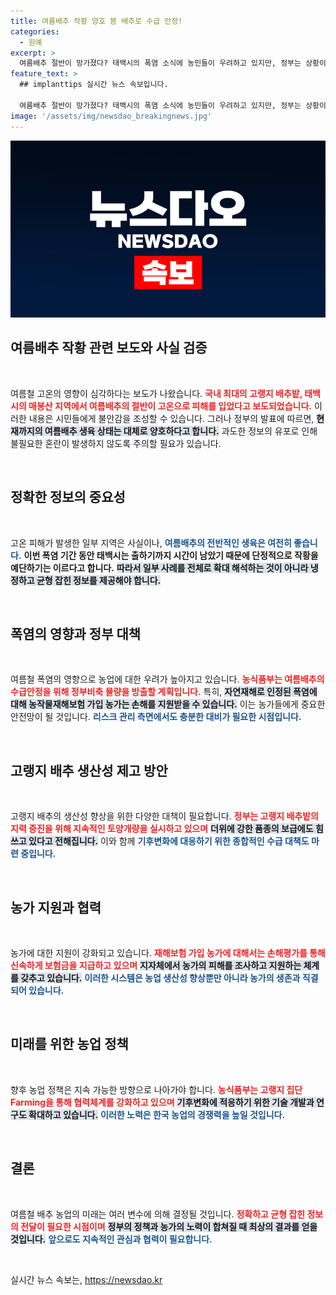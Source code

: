 ```yaml
---
title: 여름배추 작황 양호 봄 배추로 수급 안정!
categories:
  - 원예
excerpt: >
  여름배추 절반이 망가졌다? 태백시의 폭염 소식에 농민들이 우려하고 있지만, 정부는 상황이 다르다고 반박! 극복을 위한 대책은 무엇일까?
feature_text: >
  ## implanttips 실시간 뉴스 속보입니다.

  여름배추 절반이 망가졌다? 태백시의 폭염 소식에 농민들이 우려하고 있지만, 정부는 상황이 다르다고 반박! 극복을 위한 대책은 무엇일까?
image: '/assets/img/newsdao_breakingnews.jpg'
---
```


<p><img src="/assets/img/newsdao_breakingnews.jpg" alt="implanttips 속보" /></p>

<h2 data-ke-size="size26">여름배추 작황 관련 보도와 사실 검증</h2>

<p data-ke-size="size16">&nbsp;</p>

<p>여름철 고온의 영향이 심각하다는 보도가 나왔습니다. <b><span style="color: #ee2323;">국내 최대의 고랭지 배추밭, 태백시의 매봉산 지역에서 여름배추의 절반이 고온으로 피해를 입었다고 보도되었습니다.</span></b> 이러한 내용은 시민들에게 불안감을 조성할 수 있습니다. 그러나 정부의 발표에 따르면, <b><span style="background-color: #21538527;">현재까지의 여름배추 생육 상태는 대체로 양호하다고 합니다.</span></b> 과도한 정보의 유포로 인해 불필요한 혼란이 발생하지 않도록 주의할 필요가 있습니다.</p>

<p data-ke-size="size16">&nbsp;</p>

<h2 data-ke-size="size26">정확한 정보의 중요성</h2>

<p data-ke-size="size16">&nbsp;</p>

<p>고온 피해가 발생한 일부 지역은 사실이나, <b><span style="color: #1a5490;">여름배추의 전반적인 생육은 여전히 좋습니다.</span></b> <b><span style="ee2323;">이번 폭염 기간 동안 태백시는 출하기까지 시간이 남았기 때문에 단정적으로 작황을 예단하기는 이르다고 합니다.</span></b> <b><span style="background-color: #21538527;">따라서 일부 사례를 전체로 확대 해석하는 것이 아니라 냉정하고 균형 잡힌 정보를 제공해야 합니다.</span></b></p>

<p data-ke-size="size16">&nbsp;</p>

<h2 data-ke-size="size26">폭염의 영향과 정부 대책</h2>

<p data-ke-size="size16">&nbsp;</p>

<p>여름철 폭염의 영향으로 농업에 대한 우려가 높아지고 있습니다. <b><span style="color: #ee2323;">농식품부는 여름배추의 수급안정을 위해 정부비축 물량을 방출할 계획입니다.</span></b> 특히, <b><span style="background-color: #21538527;">자연재해로 인정된 폭염에 대해 농작물재해보험 가입 농가는 손해를 지원받을 수 있습니다.</span></b> 이는 농가들에게 중요한 안전망이 될 것입니다. <b><span style="color: #1a5490;">리스크 관리 측면에서도 충분한 대비가 필요한 시점입니다.</span></b></p>

<p data-ke-size="size16">&nbsp;</p>

<h2 data-ke-size="size26">고랭지 배추 생산성 제고 방안</h2>

<p data-ke-size="size16">&nbsp;</p>

<p>고랭지 배추의 생산성 향상을 위한 다양한 대책이 필요합니다. <b><span style="color: #ee2323;">정부는 고랭지 배추밭의 지력 증진을 위해 지속적인 토양개량을 실시하고 있으며</span></b> <b><span style="background-color: #21538527;">더위에 강한 품종의 보급에도 힘쓰고 있다고 전해집니다.</span></b> 이와 함께 <b><span style="color: #1a5490;">기후변화에 대응하기 위한 종합적인 수급 대책도 마련 중입니다.</span></b></p>

<p data-ke-size="size16">&nbsp;</p>

<h2 data-ke-size="size26">농가 지원과 협력</h2>

<p data-ke-size="size16">&nbsp;</p>

<p>농가에 대한 지원이 강화되고 있습니다. <b><span style="color: #ee2323;">재해보험 가입 농가에 대해서는 손해평가를 통해 신속하게 보험금을 지급하고 있으며</span></b> <b><span style="background-color: #21538527;">지자체에서 농가의 피해를 조사하고 지원하는 체계를 갖추고 있습니다.</span></b> <b><span style="color: #1a5490;">이러한 시스템은 농업 생산성 향상뿐만 아니라 농가의 생존과 직결되어 있습니다.</span></b></p>

<p data-ke-size="size16">&nbsp;</p>

<h2 data-ke-size="size26">미래를 위한 농업 정책</h2>

<p data-ke-size="size16">&nbsp;</p>

<p>향후 농업 정책은 지속 가능한 방향으로 나아가야 합니다. <b><span style="color: #ee2323;">농식품부는 고랭지 집단 Farming을 통해 협력체계를 강화하고 있으며</span></b> <b><span style="background-color: #21538527;">기후변화에 적응하기 위한 기술 개발과 연구도 확대하고 있습니다.</span></b> <b><span style="color: #1a5490;">이러한 노력은 한국 농업의 경쟁력을 높일 것입니다.</span></b></p>

<p data-ke-size="size16">&nbsp;</p>

<h2 data-ke-size="size26">결론</h2>

<p data-ke-size="size16">&nbsp;</p>

<p>여름철 배추 농업의 미래는 여러 변수에 의해 결정될 것입니다. <b><span style="color: #ee2323;">정확하고 균형 잡힌 정보의 전달이 필요한 시점이며</span></b> <b><span style="background-color: #21538527;">정부의 정책과 농가의 노력이 합쳐질 때 최상의 결과를 얻을 것입니다.</span></b> <b><span style="color: #1a5490;">앞으로도 지속적인 관심과 협력이 필요합니다.</span></b></p>

<p data-ke-size="size16">&nbsp;</p>
실시간 뉴스 속보는, <a href="https://newsdao.kr" rel="dofollow">https://newsdao.kr</a>


